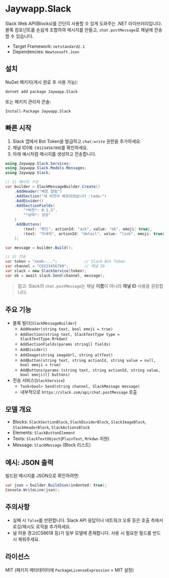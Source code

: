 ﻿# Jaywapp.Slack

Slack Web API(Blocks)를 간단히 사용할 수 있게 도와주는 .NET 라이브러리입니다. 블록 컴포넌트를 손쉽게 조합하여 메시지를 만들고, `chat.postMessage`로 채널에 전송할 수 있습니다.

- Target Framework: `netstandard2.1`
- Dependencies: `Newtonsoft.Json`

## 설치

NuGet 패키지(게시 완료 후 사용 가능):

```
dotnet add package Jaywapp.Slack
```

또는 패키지 관리자 콘솔:

```
Install-Package Jaywapp.Slack
```

## 빠른 시작

1) Slack 앱에서 Bot Token을 발급하고 `chat:write` 권한을 추가하세요.
2) 채널 ID(예: `C0123456789`)를 확인하세요.
3) 아래 예시처럼 메시지를 생성하고 전송합니다.

```csharp
using Jaywapp.Slack.Services;
using Jaywapp.Slack.Models.Messages;
using Jaywapp.Slack;

// 1) 메시지 구성
var builder = SlackMessageBuilder.Create()
    .AddHeader("배포 알림")
    .AddSection("새 버전이 배포되었습니다 :tada:")
    .AddDivider()
    .AddSectionFields(
        "*버전*: 0.1.3",
        "*상태*: 성공"
    )
    .AddButtons(
        (text: "확인", actionId: "ack", value: "ok", emoji: true),
        (text: "자세히", actionId: "detail", value: "link", emoji: true)
    );

var message = builder.Build();

// 2) 전송
var token = "xoxb-...";            // Slack Bot Token
var channel = "C0123456789";       // 채널 ID
var slack = new SlackService(token);
var ok = await slack.Send(channel, message);
```

> 참고: Slack의 `chat.postMessage`는 채널 **이름**이 아니라 **채널 ID** 사용을 권장합니다.

## 주요 기능

- 블록 빌더(`SlackMessageBuilder`)
  - `AddHeader(string text, bool emoji = true)`
  - `AddSection(string text, SlackTextType type = SlackTextType.Mrkdwn)`
  - `AddSectionFields(params string[] fields)`
  - `AddDivider()`
  - `AddImage(string imageUrl, string altText)`
  - `AddButton(string text, string actionId, string value = null, bool emoji = true)`
  - `AddButtons(params (string text, string actionId, string value, bool emoji)[] buttons)`
- 전송 서비스(`SlackService`)
  - `Task<bool> Send(string channel, SlackMessage message)`
  - 내부적으로 `https://slack.com/api/chat.postMessage` 호출

## 모델 개요

- Blocks: `SlackSectionBlock`, `SlackDividerBlock`, `SlackImageBlock`, `SlackHeaderBlock`, `SlackActionsBlock`
- Elements: `SlackButtonElement`
- Texts: `SlackTextObject`(`PlainText`, `Mrkdwn` 지원)
- Message: `SlackMessage` (Block 리스트)

## 예시: JSON 출력

빌드된 메시지를 JSON으로 확인하려면:

```csharp
var json = builder.BuildJson(indented: true);
Console.WriteLine(json);
```

## 주의사항

- 실패 시 `false`를 반환합니다. Slack API 응답이나 네트워크 오류 등은 호출 측에서 로깅/재시도 로직을 추가하세요.
- 널 허용 경고(CS8618 등)가 일부 모델에 존재합니다. 사용 시 필요한 필드를 반드시 채워주세요.

## 라이선스

MIT (패키지 메타데이터에 `PackageLicenseExpression` = MIT 설정)
